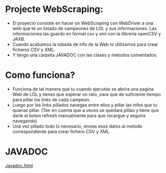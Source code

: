 # Projecte WebScraping:

- El proyecto consiste en hacer un WebScraping con WebDriver a una web que té un listado de campeones de LOL y sus informaciones. Las informaciones las guardo en format csv y xml con la llibreria openCSV y JAXB.
- Cuando acabamos la robada de info de la Web lo utilizamos para crear ficheros CSV y XML.
- Y tengo una carpeta JAVADOC con las clases y metodos comentados.

# Como funciona?

- Funciona de tal manera que tu cuando ejecutas se abrira una pagina Web de LOL y tienes que esperar un rato, para que de suficiente tiempo para pillar los links de cada campeon.
- Luego por los links pillados navegas entre ellos y pillar las infos que tu quieras pillar. (Ten en cuenta que a veces se quedara pillao y tiene que darle el boton refresh manualmente para que recargue y seguira navegando)
- Una vez pillado todo lo necesario, envias esos datos al metodo correspondiente para crear fichero CSV y XML.


# JAVADOC
[Javadoc.html](https://github.com/Xiaochaoy/WebScrapping/blob/c8cdac4f297cfccc045f7c365c0afacc54ec2e69/src/main/JavaDoc/package-summary.html)	